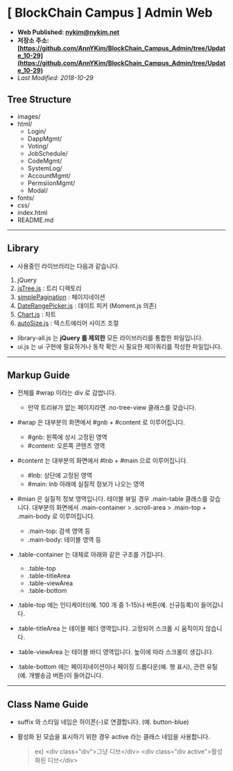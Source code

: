# [ BlockChain Campus ] Admin Web

- **Web Published: nykim@nykim.net**
- **저장소 주소: [https://github.com/AnnYKim/BlockChain_Campus_Admin/tree/Update_10-29](https://github.com/AnnYKim/BlockChain_Campus_Admin/tree/Update_10-29)**
- _Last Modified: 2018-10-29_

## Tree Structure

- images/
- html/
  - Login/
  - DappMgmt/
  - Voting/
  - JobSchedule/
  - CodeMgmt/
  - SystemLog/
  - AccountMgmt/
  - PermsiionMgmt/
  - Modal/
- fonts/
- css/
- index.html
- README.md

---

## Library

- 사용중인 라이브러리는 다음과 같습니다.

1. jQuery
2. [jsTree.js](https://www.jstree.com/) : 트리 디렉토리
3. [simplePagination](http://flaviusmatis.github.io/simplePagination.js/) : 페이지네이션
4. [DateRangePicker.js](http://www.daterangepicker.com/) : 데이트 피커 (Moment.js 의존)
5. [Chart.js](http://www.chartjs.org/docs/latest/) : 차트
6. [autoSize.js](http://www.jacklmoore.com/autosize/) : 텍스트에리어 사이즈 조절

- library-all.js 는 **jQuery 를 제외한** 모든 라이브러리를 통합한 파일입니다.
- ui.js 는 ui 구현에 필요하거나 동작 확인 시 필요한 제이쿼리를 작성한 파일입니다.

---

## Markup Guide

- 전체를 #wrap 이라는 div 로 감쌉니다.
  - 만약 트리뷰가 없는 페이지라면 .no-tree-view 클래스를 갖습니다.
- #wrap 은 대부분의 화면에서 #gnb + #content 로 이루어집니다.
  - #gnb: 왼쪽에 상시 고정된 영역
  - #content: 오른쪽 콘텐츠 영역
- #content 는 대부분의 화면에서 #lnb + #main 으로 이루어집니다.
  - #lnb: 상단에 고정된 영역
  - #main: lnb 아래에 실질적 정보가 나오는 영역
- #mian 은 실질적 정보 영역입니다. 테이블 뷰일 경우 .main-table 클래스를 갖습니다. 대부분의 화면에서 .main-container > .scroll-area > .main-top + .main-body 로 이루어집니다.

  - .main-top: 검색 영역 등
  - .main-body: 테이블 영역 등

- .table-container 는 대체로 아래와 같은 구조를 가집니다.
  - .table-top
  - .table-titleArea
  - .table-viewArea
  - .table-bottom
- .table-top 에는 인디케이터(예. 100 개 중 1-15)나 버튼(예. 신규등록)이 들어갑니다.
- .table-titleArea 는 테이블 헤더 영역입니다. 고정되어 스크롤 시 움직이지 않습니다.
- .table-viewArea 는 테이블 바디 영역입니다. 높이에 따라 스크롤이 생깁니다.
- .table-bottom 에는 페이지네이션이나 페이징 드롭다운(예. 행 표시), 관련 유틸(예. 개별송금 버튼)이 들어갑니다.

---

## Class Name Guide

- suffix 와 스타일 네임은 하이픈(-)로 연결합니다. (예. button-blue)
- 활성화 된 모습을 표시하기 위한 경우 active 라는 클래스 네임을 사용합니다.

  > ex)
  > &lt;div class="div">그냥 디브&lt;/div>
  > &lt;div class="div active">활성화된 디브&lt;/div>

